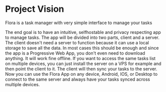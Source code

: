 # Project Vision

Flora is a task manager with very simple interface to manage your tasks

The end goal is to have an intuitive, selfhostable and privacy respecting app to manage tasks.
The app will be divided into two parts, client and a server. The client doesn't need a server to function because it can use a local storage to save all the data. In most cases this should be enough and since the app is a Progressive Web App, you don't even need to download anything. It will work fine offline. If you want to access the same tasks list on multiple devices, you can just install the server on a VPS for example and then point the client to it. The client will then sync your tasks to the server. Now you can use the Flora App on any device, Android, IOS, or Desktop to connect to the same server and always have your tasks synced across multiple devices.

